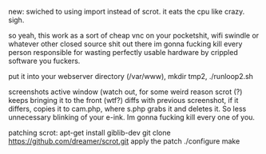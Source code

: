 new: swiched to using import instead of scrot. it eats the cpu like crazy. sigh.

so yeah, this work as a sort of cheap vnc on your pocketshit, wifi swindle or whatever other closed source shit out there im gonna fucking kill every person responsible for wasting perfectly usable hardware by crippled software you fuckers.

put it into your webserver directory (/var/www),
mkdir tmp2,
./runloop2.sh

screenshots active window (watch out, for some weird reason scrot (?) keeps bringing it
to the front (wtf?)
diffs with previous screenshot, if it differs, copies it to cam.php, where s.php grabs it
and deletes it. So less unnecessary blinking of your e-ink. Im gonna fucking kill every one of you.

patching scrot:
apt-get install giblib-dev
git clone https://github.com/dreamer/scrot.git
apply the patch
./configure
make

